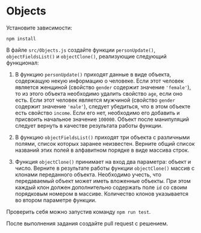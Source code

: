 # Objects

Установите зависимости:

```
npm install
```

В файле `src/Objects.js` создайте функции `personUpdate()`, `objectFieldsList()` и `objectClone()`, реализующие следующий функционал:

1. В функцию `personUpdate()` приходят данные в виде объекта, содержащую некую информацию о человеке.
   Если этот человек является женщиной (свойство `gender` содержит значение `'female'`), то из этого объекта необходимо удалить свойство `age`, если оно есть.
   Если этот человек является мужчиной (свойство `gender` содержит значение `'male'`), следует убедиться, что в этом объекте есть свойство `income`. Если его нет, необходимо его добавить и присвоить начальное значение `100000`.
   Объект после манипуляций следует вернуть в качестве результата работы функции.

2. В функцию `objectFieldsList()` приходят три объекта с различными полями, список которых заранее неизвестен.
   Верните общий список названий этих полей в алфавитном порядке в виде массива строк.

3. Функция `objectClone()` принимает на вход два параметра: объект и число.
   Верните в результате работы функции `objectClone()` массив с клонами переданного объекта.
   Необходимо учесть, что передаваемый объект может иметь вложенные объекты.
   При этом каждый клон должен дополнительно содержать поле `id` со своим порядковым номером в массиве.
   Количество клонов указывается во втором параметре функции.

Проверить себя можно запустив команду `npm run test`.

После выполнения задания создайте pull request с решением.
